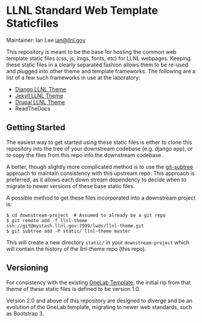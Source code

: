 LLNL Standard Web Template Staticfiles
======================================

Maintainer: Ian Lee <ian@llnl.gov>

This repository is meant to be the base for hosting the common web template
static files (css, js, imgs, fonts, etc) for LLNL webpages. Keeping these
static files in a clearly separated fashion allows them to be re-used and
plugged into other theme and template frameworks. The following are a list of a
few such frameworks in use at the laboratory:

* [Django LLNL Theme](https://mystash.llnl.gov/projects/LWDS/repos/django-llnl-theme/browse)
* [Jekyll LLNL Theme](https://mystash.llnl.gov/projects/LWDS/repos/jekyll-llnl-theme/browse)
* [Drupal LLNL Theme](https://mystash.llnl.gov/projects/LWDS/repos/drupal-llnl-theme/browse)
* ReadTheDocs

Getting Started
---------------

The easiest way to get started using these static files is either to clone
this repository into the tree of your downstream codebase (e.g. django app), or
to copy the files from this repo into the downstream codebase.

A better, though slightly more complicated method is to use the
[git-subtree](https://help.github.com/articles/about-git-subtree-merges/)
approach to maintain consistency with this upstream repo. This approach is
preferred, as it allows each down stream dependency to decide when to migrate
to newer versions of these base static files.

A possible method to get these files incorporated into a downstream project is:

    $ cd downstream-project  # Assumed to already be a git repo
    $ git remote add -f llnl-theme ssh://git@mystash.llnl.gov:7999/lwds/llnl-theme.git
    $ git subtree add -P static/ llnl-theme master

This will create a new directory `static/` in your `downstream-project` which
will contain the history of the llnl-theme repo (this repo).

Versioning
----------

For consistency with the existing [OneLab Template](https://onelab.llnl.gov),
the initial rip from that theme of these static files is defined to be version
1.0.

Version 2.0 and above of this repository are designed to diverge and be an
evolution of the OneLab template, migrating to newer web standards, such as
Bootstrap 3.
